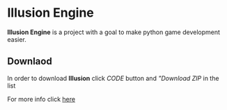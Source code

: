   

# Illusion Engine

**Illusion Engine** is a project with a goal to make python game development easier.

## Downlaod
In order to download **Illusion** click *CODE* button and *"Download ZIP* in the list

For more info click [here](https://github.com/a4aran/IllusionEngine/wiki)




